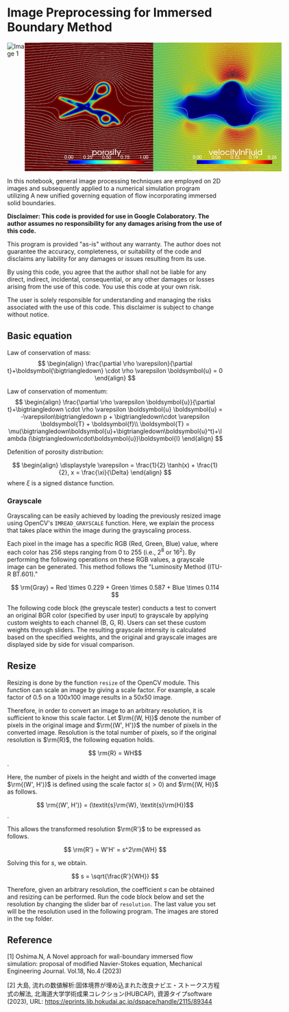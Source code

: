 # Image Preprocessing for Immersed Boundary Method

<div style="display: flex; flex-direction: row;">
    <img src="figures/original.png" alt="Image 1" style="width: 300px; height: 300px;">
    <img src="figures/porosity.png" alt="Image 1" style="width: 300px; height: 300px;">
    <img src="figures/velocityInFluid.png" alt="Image 2" style="width: 300px; height: 300px;">
</div>

In this notebook, general image processing techniques are employed on 2D images and subsequently applied to a numerical simulation program utilizing A new unified governing equation of flow incorporating immersed solid boundaries.

**Disclaimer: This code is provided for use in Google Colaboratory. The author assumes no responsibility for any damages arising from the use of this code.**

This program is provided "as-is" without any warranty. The author does not guarantee the accuracy, completeness, or suitability of the code and disclaims any liability for any damages or issues resulting from its use.

By using this code, you agree that the author shall not be liable for any direct, indirect, incidental, consequential, or any other damages or losses arising from the use of this code. You use this code at your own risk.

The user is solely responsible for understanding and managing the risks associated with the use of this code. This disclaimer is subject to change without notice.

## Basic equation

Law of conservation of mass:
$$
\begin{align}
\frac{\partial \rho \varepsilon}{\partial t}+\boldsymbol{\bigtriangledown} \cdot \rho \varepsilon \boldsymbol{u} = 0
\end{align}
$$

Law of conservation of momentum:
$$
\begin{align}
\frac{\partial \rho \varepsilon \boldsymbol{u}}{\partial t}+\bigtriangledown \cdot \rho \varepsilon \boldsymbol{u} \boldsymbol{u}
= -\varepsilon\bigtriangledown p + \bigtriangledown\cdot \varepsilon \boldsymbol{T} + \boldsymbol{f}\\
\boldsymbol{T} = \mu(\bigtriangledown\boldsymbol{u}+\bigtriangledown\boldsymbol{u}^t)+\lambda (\bigtriangledown\cdot\boldsymbol{u})\boldsymbol{I}
\end{align}
$$

Defenition of porosity distribution:

$$
\begin{align}
\displaystyle \varepsilon = \frac{1}{2} \tanh(x) + \frac{1}{2},  x = \frac{\xi}{\Delta}
\end{align}
$$
where $\xi$ is a signed distance function.

### Grayscale

Grayscaling can be easily achieved by loading the previously resized image using OpenCV's `IMREAD_GRAYSCALE` function. Here, we explain the process that takes place within the image during the grayscaling process.

Each pixel in the image has a specific RGB (Red, Green, Blue) value, where each color has 256 steps ranging from 0 to 255 (i.e., $2^8$ or $16^2$). By performing the following operations on these RGB values, a grayscale image can be generated. This method follows the "Luminosity Method (ITU-R BT.601)."

$$ \rm{Gray} = Red \times 0.229 + Green \times 0.587 + Blue \times 0.114 $$

The following code block (the greyscale tester) conducts a test to convert an original BGR color (specified by user input) to grayscale by applying custom weights to each channel (B, G, R). Users can set these custom weights through sliders. The resulting grayscale intensity is calculated based on the specified weights, and the original and grayscale images are displayed side by side for visual comparison.

## Resize

Resizing is done by the function `resize` of the OpenCV module. This function can scale an image by giving a scale factor. For example, a scale factor of 0.5 on a 100x100 image results in a 50x50 image.

Therefore, in order to convert an image to an arbitrary resolution, it is sufficient to know this scale factor. Let $\rm{(W, H)}$ denote the number of pixels in the original image and $\rm{(W', H')}$ the number of pixels in the converted image. Resolution is the total number of pixels, so if the original resolution is $\rm{R}$, the following equation holds.

$$ \rm{R} = WH$$.

Here, the number of pixels in the height and width of the converted image $\rm{(W', H')}$ is defined using the scale factor $s( > 0)$ and $\rm{(W, H)}$ as follows.

$$ \rm{(W', H')} = (\textit{s}\rm{W}, \textit{s}\rm{H})$$.

This allows the transformed resolution $\rm{R'}$ to be expressed as follows.

$$ \rm{R'} = W'H' = s^2\rm{WH} $$

Solving this for $s$, we obtain.

$$ s = \sqrt{\frac{R'}{WH}} $$

Therefore, given an arbitrary resolution, the coefficient $s$ can be obtained and resizing can be performed. Run the code block below and set the resolution by changing the slider bar of `resolution`. The last value you set will be the resolution used in the following program. The images are stored in the `tmp` folder.

## Reference

[1] Oshima.N, A Novel approach for wall-boundary immersed flow simulation: proposal of modified Navier-Stokes equation, Mechanical Engineering Journal. Vol.18, No.4 (2023)

[2] 大島, 流れの数値解析:固体境界が埋め込まれた改良ナビエ・ストークス方程式の解法, 北海道大学学術成果コレクション(HUBCAP), 資源タイプsoftware (2023), URL: https://eprints.lib.hokudai.ac.jp/dspace/handle/2115/89344